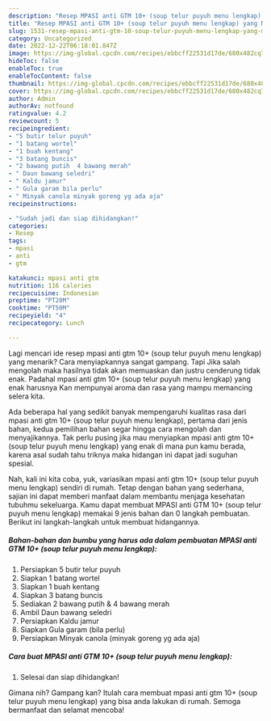 ```yaml
---
description: "Resep MPASI anti GTM 10+ (soup telur puyuh menu lengkap) yang Menggugah Selera"
title: "Resep MPASI anti GTM 10+ (soup telur puyuh menu lengkap) yang Menggugah Selera"
slug: 1531-resep-mpasi-anti-gtm-10-soup-telur-puyuh-menu-lengkap-yang-menggugah-selera
category: Uncategorized
date: 2022-12-22T06:18:01.847Z
image: https://img-global.cpcdn.com/recipes/ebbcff22531d17de/680x482cq70/mpasi-anti-gtm-10-soup-telur-puyuh-menu-lengkap-foto-resep-utama.jpg
hideToc: false
enableToc: true
enableTocContent: false
thumbnail: https://img-global.cpcdn.com/recipes/ebbcff22531d17de/680x482cq70/mpasi-anti-gtm-10-soup-telur-puyuh-menu-lengkap-foto-resep-utama.jpg
cover: https://img-global.cpcdn.com/recipes/ebbcff22531d17de/680x482cq70/mpasi-anti-gtm-10-soup-telur-puyuh-menu-lengkap-foto-resep-utama.jpg
author: Admin
authorAv: notfound
ratingvalue: 4.2
reviewcount: 5
recipeingredient:
- "5 butir telur puyuh"
- "1 batang wortel"
- "1 buah kentang"
- "3 batang buncis"
- "2 bawang putih  4 bawang merah"
- " Daun bawang seledri"
- " Kaldu jamur"
- " Gula garam bila perlu"
- " Minyak canola minyak goreng yg ada aja"
recipeinstructions:

- "Sudah jadi dan siap dihidangkan!"
categories:
- Resep
tags:
- mpasi
- anti
- gtm

katakunci: mpasi anti gtm 
nutrition: 116 calories
recipecuisine: Indonesian
preptime: "PT20M"
cooktime: "PT50M"
recipeyield: "4"
recipecategory: Lunch

---
```



Lagi mencari ide resep mpasi anti gtm 10+ (soup telur puyuh menu lengkap) yang menarik? Cara menyiapkannya sangat gampang. Tapi Jika salah mengolah maka hasilnya tidak akan memuaskan dan justru cenderung tidak enak. Padahal mpasi anti gtm 10+ (soup telur puyuh menu lengkap) yang enak harusnya Kan mempunyai aroma dan rasa yang mampu memancing selera kita.




Ada beberapa hal yang sedikit banyak mempengaruhi kualitas rasa dari mpasi anti gtm 10+ (soup telur puyuh menu lengkap), pertama dari jenis bahan, kedua pemilihan bahan segar hingga cara mengolah dan menyajikannya. Tak perlu pusing jika mau menyiapkan mpasi anti gtm 10+ (soup telur puyuh menu lengkap) yang enak di mana pun kamu berada, karena asal sudah tahu triknya maka hidangan ini dapat jadi suguhan spesial.


Nah, kali ini kita coba, yuk, variasikan mpasi anti gtm 10+ (soup telur puyuh menu lengkap) sendiri di rumah. Tetap dengan bahan yang sederhana, sajian ini dapat memberi manfaat dalam membantu menjaga kesehatan tubuhmu sekeluarga. Kamu dapat membuat MPASI anti GTM 10+ (soup telur puyuh menu lengkap) memakai 9 jenis bahan dan 0 langkah pembuatan. Berikut ini langkah-langkah untuk membuat hidangannya.

<!--inarticleads1-->

##### Bahan-bahan dan bumbu yang harus ada dalam pembuatan MPASI anti GTM 10+ (soup telur puyuh menu lengkap):

1. Persiapkan 5 butir telur puyuh
1. Siapkan 1 batang wortel
1. Siapkan 1 buah kentang
1. Siapkan 3 batang buncis
1. Sediakan 2 bawang putih &amp; 4 bawang merah
1. Ambil  Daun bawang seledri
1. Persiapkan  Kaldu jamur
1. Siapkan  Gula garam (bila perlu)
1. Persiapkan  Minyak canola (minyak goreng yg ada aja)




<!--inarticleads2-->

##### Cara buat MPASI anti GTM 10+ (soup telur puyuh menu lengkap):


1. Selesai dan siap dihidangkan!



Gimana nih? Gampang kan? Itulah cara membuat mpasi anti gtm 10+ (soup telur puyuh menu lengkap) yang bisa anda lakukan di rumah. Semoga bermanfaat dan selamat mencoba!
